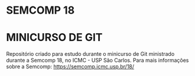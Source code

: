 # SEMCOMP 18
# MINICURSO DE GIT

Repositório criado para estudo durante o minicurso de Git ministrado durante a Semcomp 18, no ICMC - USP São Carlos.
Para mais informações sobre a Semcomp: https://semcomp.icmc.usp.br/18/
